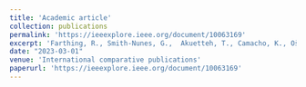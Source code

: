 ```yaml
---
title: 'Academic article'
collection: publications
permalink: 'https://ieeexplore.ieee.org/document/10063169'
excerpt: 'Farthing, R., Smith-Nunes, G.,  Akuetteh, T., Camacho, K., Ošljak, K.K. & Zhao, J. 2023, \"It Sets Boundaries Making Your Life Personal and More Comfortable\": Understanding Young People’s Privacy Needs and Concerns, in IEEE Technology and Society Magazine, vol. 42, no. 1, pp. 75-82, March 2023, doi: 10.1109/MTS.2023.3244554. Open access version'
date: "2023-03-01"
venue: 'International comparative publications'
paperurl: 'https://ieeexplore.ieee.org/document/10063169'
---
```





